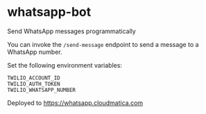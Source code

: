 # whatsapp-bot

Send WhatsApp messages programmatically

You can invoke the `/send-message` endpoint to send a message to a WhatsApp number.

Set the following environment variables:
```
TWILIO_ACCOUNT_ID
TWILIO_AUTH_TOKEN
TWILIO_WHATSAPP_NUMBER
```

Deployed to https://whatsapp.cloudmatica.com